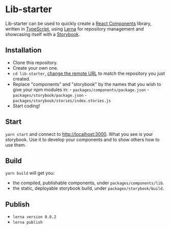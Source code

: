 # Lib-starter

Lib-starter can be used to quickly create a [React Components](https://reactjs.org/docs/components-and-props.html) library, written in [TypeScript](https://github.com/Microsoft/TypeScript), using [Lerna](https://github.com/lerna/lerna) for repository management and showcasing itself with a [Storybook](https://github.com/storybooks/storybook).

## Installation

- Clone this repository.
- Create your own one.
- `cd lib-starter`, [change the remote URL](https://help.github.com/articles/changing-a-remote-s-url/) to match the repository you just created.
- Replace "components" and "storybook" by the names that you wish to give your npm modules in: - `packages/components/package.json` - `packages/storybook/package.json` - `packages/storybook/stories/index.stories.js`
- Start coding!

## Start

`yarn start` and connect to [http://localhost:3000](http://localhost:3000). What you see is your storybook. Use it to develop your components and to show others how to use them.

## Build

`yarn build` will get you:

- the compiled, publishable components, under `packages/components/lib`.
- the static, deployable storybook build, under `packages/storybook/build`.

## Publish

- `lerna version 0.0.2`
- `lerna publish`
